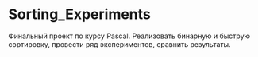 # Sorting_Experiments
Финальный проект по курсу Pascal. Реализовать бинарную и быструю сортировку, провести ряд экспериментов, сравнить результаты.
